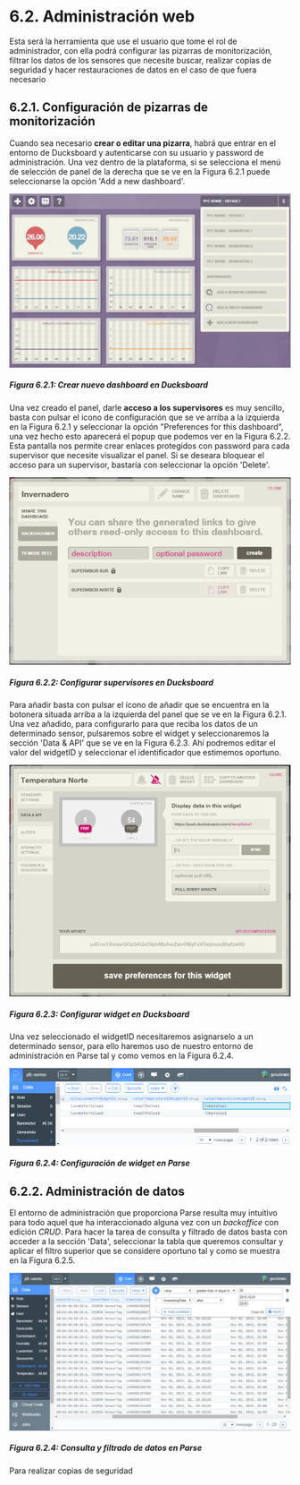 # 6.2. Administración web

Esta será la herramienta que use el usuario que tome el rol de administrador, con ella podrá  configurar las pizarras de monitorización, filtrar los datos de los sensores que necesite buscar, realizar copias de seguridad y hacer restauraciones de datos en el caso de que fuera necesario

## 6.2.1. Configuración de pizarras de monitorización

Cuando sea necesario **crear o editar una pizarra**, habrá que entrar en el entorno de Ducksboard y autenticarse con su usuario y password de administración. Una vez dentro de la plataforma, si se selecciona el menú de selección de panel de la derecha que se ve en la Figura 6.2.1 puede seleccionarse la opción 'Add a new dashboard'.

![](./imagenes/ducksboard_crear_dashboard.png)
##### *Figura 6.2.1: Crear nuevo dashboard en Ducksboard*

Una vez creado el panel, darle **acceso a los supervisores** es muy sencillo, basta con pulsar el icono de configuración que se ve arriba a la izquierda en la Figura 6.2.1 y seleccionar la opción "Preferences for this dashboard", una vez hecho esto aparecerá el popup que podemos ver en la Figura 6.2.2. Esta pantalla nos permite crear enlaces protegidos con password para cada supervisor que necesite visualizar el panel. Si se deseara bloquear el acceso para un supervisor, bastaría con seleccionar la opción 'Delete'.

![](./imagenes/ducksboard_configurar_supervisores.png)
##### *Figura 6.2.2: Configurar supervisores en Ducksboard*

Para añadir basta con pulsar el ícono de añadir que se encuentra en la botonera situada arriba a la izquierda del panel que se ve en la Figura 6.2.1. Una vez añadido, para configurarlo para que reciba los datos de un determinado sensor, pulsaremos sobre el widget y seleccionaremos la sección 'Data & API' que se ve en la Figura 6.2.3. Ahí podremos editar el valor del widgetID y seleccionar el identificador que estimemos oportuno.

![](./imagenes/ducksboard_configurar_widget.png)
##### *Figura 6.2.3: Configurar widget en Ducksboard*

Una vez seleccionado el widgetID necesitaremos asignarselo a un determinado sensor, para ello haremos uso de nuestro entorno de administración en Parse tal y como vemos en la Figura 6.2.4.

![](./imagenes/parse_configuracion_widget.PNG)
##### *Figura 6.2.4: Configuración de widget en Parse*


## 6.2.2. Administración de datos

El entorno de administración que proporciona Parse resulta muy intuitivo para todo aquel que ha interaccionado alguna vez con un *backoffice* con edición *CRUD*. Para hacer la tarea de consulta y filtrado de datos basta con acceder a la sección 'Data', seleccionar la tabla que queremos consultar y aplicar el filtro superior que se considere oportuno tal y como se muestra en la Figura 6.2.5.

![](./imagenes/parse_consulta_datos.jpg)
##### *Figura 6.2.4: Consulta y filtrado de datos en Parse*

Para realizar copias de seguridad